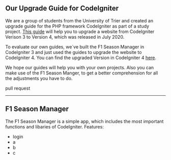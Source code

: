 ## Our Upgrade Guide for CodeIgniter

We are a group of students from the University of Trier and created an upgrade guide for the PHP framework CodeIgniter as part of a study project. [This guide](http://docs.codeigniter.jjzjoiczfy-ewx3lzpzk4zq.p.runcloud.link/intro/index.html) will help you to upgrade a website from CodeIgniter Verison 3 to Version 4, which was released in July 2020.
 
To evaluate our own guides, we´ve built the F1 Season Manager in CodeIgniter 3 and just used the guides to upgrade the website to CodeIgniter 4. You can find the upgraded Version in CodeIgniter 4 [here](https://github.com/FlorianNelles/CI4-Example_F1-Season-Manager).

We hope our guides will help you with your own projects. Also you can make use of the F1 Season Manger, to get a better comprehension for all the adjustments you have to do.

pull request

---

## F1 Season Manager

The F1 Season Manager is a simple app, which includes the most important functions and libaries of CodeIgniter.
Features:
- login	
- a
- b
- c

